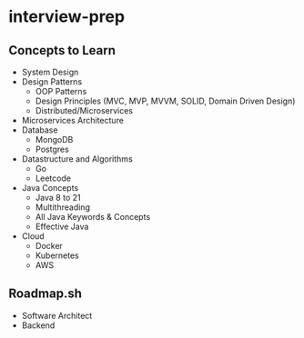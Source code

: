 # interview-prep

## Concepts to Learn
* System Design
* Design Patterns
    * OOP Patterns
    * Design Principles (MVC, MVP, MVVM, SOLID, Domain Driven Design)
    * Distributed/Microservices
* Microservices Architecture
* Database
    * MongoDB
    * Postgres
* Datastructure and Algorithms
    * Go
    * Leetcode
* Java Concepts
    * Java 8 to 21
    * Multithreading
    * All Java Keywords & Concepts
    * Effective Java
* Cloud 
    * Docker
    * Kubernetes
    * AWS


## Roadmap.sh
* Software Architect
* Backend